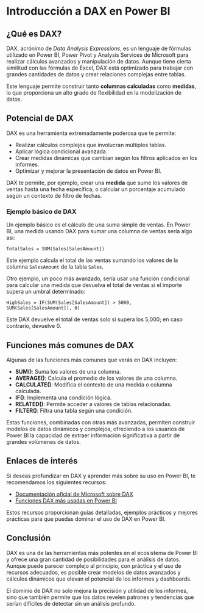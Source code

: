 
# Introducción a DAX en Power BI

## ¿Qué es DAX?

DAX, acrónimo de *Data Analysis Expressions*, es un lenguaje de fórmulas utilizado en Power BI, Power Pivot y Analysis Services de Microsoft para realizar cálculos avanzados y manipulación de datos. Aunque tiene cierta similitud con las fórmulas de Excel, DAX está optimizado para trabajar con grandes cantidades de datos y crear relaciones complejas entre tablas.

Este lenguaje permite construir tanto **columnas calculadas** como **medidas**, lo que proporciona un alto grado de flexibilidad en la modelización de datos.

## Potencial de DAX

DAX es una herramienta extremadamente poderosa que te permite:

- Realizar cálculos complejos que involucran múltiples tablas.
- Aplicar lógica condicional avanzada.
- Crear medidas dinámicas que cambian según los filtros aplicados en los informes.
- Optimizar y mejorar la presentación de datos en Power BI.

DAX te permite, por ejemplo, crear una **medida** que sume los valores de ventas hasta una fecha específica, o calcular un porcentaje acumulado según un contexto de filtro de fechas.

### Ejemplo básico de DAX

Un ejemplo básico es el cálculo de una suma simple de ventas. En Power BI, una medida usando DAX para sumar una columna de ventas sería algo así:

```dax
TotalSales = SUM(Sales[SalesAmount])
```

Este ejemplo calcula el total de las ventas sumando los valores de la columna `SalesAmount` de la tabla `Sales`.

Otro ejemplo, un poco más avanzado, sería usar una función condicional para calcular una medida que devuelva el total de ventas si el importe supera un umbral determinado:

```dax
HighSales = IF(SUM(Sales[SalesAmount]) > 5000, SUM(Sales[SalesAmount]), 0)
```

Este DAX devuelve el total de ventas solo si supera los 5,000; en caso contrario, devuelve 0.

## Funciones más comunes de DAX

Algunas de las funciones más comunes que verás en DAX incluyen:

- **SUM()**: Suma los valores de una columna.
- **AVERAGE()**: Calcula el promedio de los valores de una columna.
- **CALCULATE()**: Modifica el contexto de una medida o columna calculada.
- **IF()**: Implementa una condición lógica.
- **RELATED()**: Permite acceder a valores de tablas relacionadas.
- **FILTER()**: Filtra una tabla según una condición.
  
Estas funciones, combinadas con otras más avanzadas, permiten construir modelos de datos dinámicos y complejos, ofreciendo a los usuarios de Power BI la capacidad de extraer información significativa a partir de grandes volúmenes de datos.

## Enlaces de interés

Si deseas profundizar en DAX y aprender más sobre su uso en Power BI, te recomendamos los siguientes recursos:

- [Documentación oficial de Microsoft sobre DAX](https://docs.microsoft.com/es-es/dax/)
- [Funciones DAX más usadas en Power BI](https://docs.microsoft.com/es-es/dax/dax-function-reference)

Estos recursos proporcionan guías detalladas, ejemplos prácticos y mejores prácticas para que puedas dominar el uso de DAX en Power BI.

## Conclusión

DAX es una de las herramientas más potentes en el ecosistema de Power BI y ofrece una gran cantidad de posibilidades para el análisis de datos. Aunque puede parecer complejo al principio, con práctica y el uso de recursos adecuados, es posible crear modelos de datos avanzados y cálculos dinámicos que elevan el potencial de los informes y dashboards.

El dominio de DAX no solo mejora la precisión y utilidad de los informes, sino que también permite que los datos revelen patrones y tendencias que serían difíciles de detectar sin un análisis profundo.
